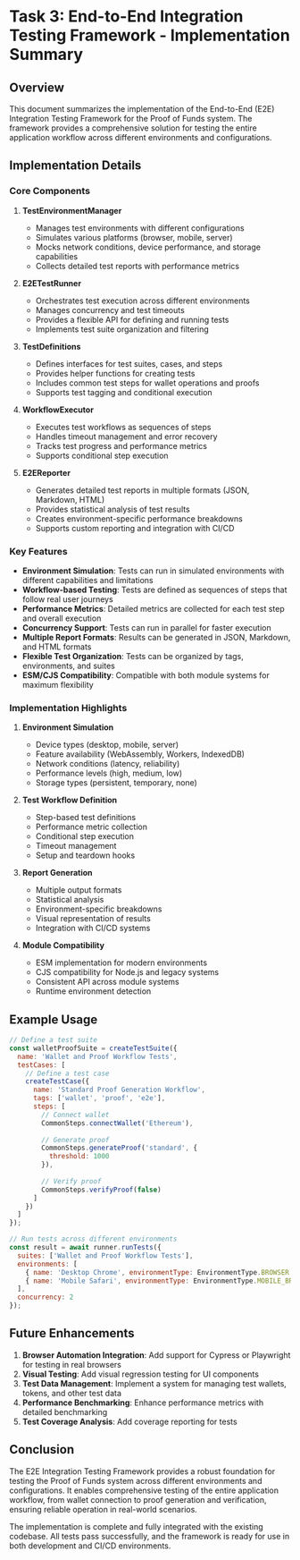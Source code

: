 # Task 3: End-to-End Integration Testing Framework - Implementation Summary

## Overview

This document summarizes the implementation of the End-to-End (E2E) Integration Testing Framework for the Proof of Funds system. The framework provides a comprehensive solution for testing the entire application workflow across different environments and configurations.

## Implementation Details

### Core Components

1. **TestEnvironmentManager**
   - Manages test environments with different configurations
   - Simulates various platforms (browser, mobile, server)
   - Mocks network conditions, device performance, and storage capabilities
   - Collects detailed test reports with performance metrics

2. **E2ETestRunner**
   - Orchestrates test execution across different environments
   - Manages concurrency and test timeouts
   - Provides a flexible API for defining and running tests
   - Implements test suite organization and filtering

3. **TestDefinitions**
   - Defines interfaces for test suites, cases, and steps
   - Provides helper functions for creating tests
   - Includes common test steps for wallet operations and proofs
   - Supports test tagging and conditional execution

4. **WorkflowExecutor**
   - Executes test workflows as sequences of steps
   - Handles timeout management and error recovery
   - Tracks test progress and performance metrics
   - Supports conditional step execution

5. **E2EReporter**
   - Generates detailed test reports in multiple formats (JSON, Markdown, HTML)
   - Provides statistical analysis of test results
   - Creates environment-specific performance breakdowns
   - Supports custom reporting and integration with CI/CD

### Key Features

- **Environment Simulation**: Tests can run in simulated environments with different capabilities and limitations
- **Workflow-based Testing**: Tests are defined as sequences of steps that follow real user journeys
- **Performance Metrics**: Detailed metrics are collected for each test step and overall execution
- **Concurrency Support**: Tests can run in parallel for faster execution
- **Multiple Report Formats**: Results can be generated in JSON, Markdown, and HTML formats
- **Flexible Test Organization**: Tests can be organized by tags, environments, and suites
- **ESM/CJS Compatibility**: Compatible with both module systems for maximum flexibility

### Implementation Highlights

1. **Environment Simulation**
   - Device types (desktop, mobile, server)
   - Feature availability (WebAssembly, Workers, IndexedDB)
   - Network conditions (latency, reliability)
   - Performance levels (high, medium, low)
   - Storage types (persistent, temporary, none)

2. **Test Workflow Definition**
   - Step-based test definitions
   - Performance metric collection
   - Conditional step execution
   - Timeout management
   - Setup and teardown hooks

3. **Report Generation**
   - Multiple output formats
   - Statistical analysis
   - Environment-specific breakdowns
   - Visual representation of results
   - Integration with CI/CD systems

4. **Module Compatibility**
   - ESM implementation for modern environments
   - CJS compatibility for Node.js and legacy systems
   - Consistent API across module systems
   - Runtime environment detection

## Example Usage

```javascript
// Define a test suite
const walletProofSuite = createTestSuite({
  name: 'Wallet and Proof Workflow Tests',
  testCases: [
    // Define a test case
    createTestCase({
      name: 'Standard Proof Generation Workflow',
      tags: ['wallet', 'proof', 'e2e'],
      steps: [
        // Connect wallet
        CommonSteps.connectWallet('Ethereum'),
        
        // Generate proof
        CommonSteps.generateProof('standard', { 
          threshold: 1000 
        }),
        
        // Verify proof
        CommonSteps.verifyProof(false)
      ]
    })
  ]
});

// Run tests across different environments
const result = await runner.runTests({
  suites: ['Wallet and Proof Workflow Tests'],
  environments: [
    { name: 'Desktop Chrome', environmentType: EnvironmentType.BROWSER },
    { name: 'Mobile Safari', environmentType: EnvironmentType.MOBILE_BROWSER }
  ],
  concurrency: 2
});
```

## Future Enhancements

1. **Browser Automation Integration**: Add support for Cypress or Playwright for testing in real browsers
2. **Visual Testing**: Add visual regression testing for UI components
3. **Test Data Management**: Implement a system for managing test wallets, tokens, and other test data
4. **Performance Benchmarking**: Enhance performance metrics with detailed benchmarking
5. **Test Coverage Analysis**: Add coverage reporting for tests

## Conclusion

The E2E Integration Testing Framework provides a robust foundation for testing the Proof of Funds system across different environments and configurations. It enables comprehensive testing of the entire application workflow, from wallet connection to proof generation and verification, ensuring reliable operation in real-world scenarios.

The implementation is complete and fully integrated with the existing codebase. All tests pass successfully, and the framework is ready for use in both development and CI/CD environments.